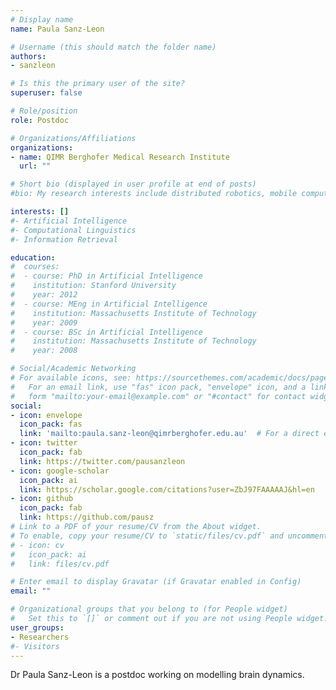 ```yaml
---
# Display name
name: Paula Sanz-Leon

# Username (this should match the folder name)
authors:
- sanzleon

# Is this the primary user of the site?
superuser: false

# Role/position
role: Postdoc

# Organizations/Affiliations
organizations:
- name: QIMR Berghofer Medical Research Institute
  url: ""

# Short bio (displayed in user profile at end of posts)
#bio: My research interests include distributed robotics, mobile computing and programmable matter.

interests: []
#- Artificial Intelligence
#- Computational Linguistics
#- Information Retrieval

education:
#  courses:
#  - course: PhD in Artificial Intelligence
#    institution: Stanford University
#    year: 2012
#  - course: MEng in Artificial Intelligence
#    institution: Massachusetts Institute of Technology
#    year: 2009
#  - course: BSc in Artificial Intelligence
#    institution: Massachusetts Institute of Technology
#    year: 2008

# Social/Academic Networking
# For available icons, see: https://sourcethemes.com/academic/docs/page-builder/#icons
#   For an email link, use "fas" icon pack, "envelope" icon, and a link in the
#   form "mailto:your-email@example.com" or "#contact" for contact widget.
social:
- icon: envelope
  icon_pack: fas
  link: 'mailto:paula.sanz-leon@qimrberghofer.edu.au'  # For a direct email link, use "mailto:test@example.org".
- icon: twitter
  icon_pack: fab
  link: https://twitter.com/pausanzleon
- icon: google-scholar
  icon_pack: ai
  link: https://scholar.google.com/citations?user=ZbJ97FAAAAAJ&hl=en
- icon: github
  icon_pack: fab
  link: https://github.com/pausz
# Link to a PDF of your resume/CV from the About widget.
# To enable, copy your resume/CV to `static/files/cv.pdf` and uncomment the lines below.
# - icon: cv
#   icon_pack: ai
#   link: files/cv.pdf

# Enter email to display Gravatar (if Gravatar enabled in Config)
email: ""

# Organizational groups that you belong to (for People widget)
#   Set this to `[]` or comment out if you are not using People widget.
user_groups:
- Researchers
#- Visitors
---
```


Dr Paula Sanz-Leon is a postdoc working on modelling brain dynamics.
